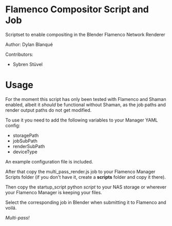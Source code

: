 # Flamenco Compositor Script and Job
Scriptset to enable compositing in the Blender Flamenco Network Renderer

Author: Dylan Blanqué

Contributors:
* Sybren Stüvel

# Usage
For the moment this script has only been tested with Flamenco and Shaman enabled,
albeit it *should* be functional without Shaman, as the job paths and render output
paths do not get modified.

To use it you need to add the following variables to your Manager YAML config:
* storagePath
* jobSubPath
* renderSubPath
* deviceType

An example configuration file is included.

After that copy the multi_pass_render.js job to your Flamenco Manager Scripts
folder (if you don't have it, create a **scripts** folder and copy it there).

Then copy the startup_script python *script* to your NAS storage or wherever your
Flamenco Manager is keeping your files.

Select the corresponding job in Blender when submitting it to Flamenco and voilá.

*Multi-pass!*
